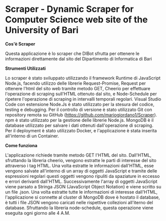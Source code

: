 # Scraper - Dynamic Scraper for Computer Science web site of the University of Bari
**Cos'è Scraper**

Questa applicazione è lo scraper che DIBot sfrutta per ottenere le informazioni direttamente dal sito del Dipartimento di Informatica di Bari

**Strumenti Utilizzati**

Lo scraper è stato sviluppato utilizzando il framework Runtime di JavaScript Node.js, facendo utilizzo delle librerie Request-Promise, Request per ottenere l'html del sito web tramite metodo GET, Cheerio per effettuare l'operazione di scraping sull'HTML ottenuto dal sito, e Node-Schedule per ripetere l'operazione di scraping in intervalli temporali regolari. 
Visual Studio Code con estensione Node.Js è stato utilizzato per la stesura del codice, testing e debugging. Per il controllo di versione è stato utilizzato Git con repository remota su GitHub (https://github.com/mariogiordano1/Scraper). npm è stato utilizzato per la gestione delle librerie Node.js. MongoDB è il database utilizzato per salvare i dati ottenuti dall'operazione di scraping. Per il deployment è stato utilizzato Docker, e l'applicazione è stata inserita all'interno di un Container.

**Come funziona**

L'applicazione richiede tramite metodo GET l'HTML del sito. Dall'HTML, sfruttando la libreria cheerio, vengono estratte le parti di interesse del sito attraverso i tag HTML.
Una volta estratte le informazioni dall'HTML, esse vengono salvate all'interno di un array di oggetti JavaScript e tramite delle espressioni regolari questi oggetti vengono ripuliti da spaziature in eccesso e errori derivanti dall'HTML. Successivamente l'array di oggetti JavaScript viene parsato a Stringa JSON (JavaScript Object Notation) e viene scritto su un file .json. Una volta estratte tutte le informazioni di interesse dall'HTML, l'applicazione si connette al cluster di MongoDB dove è hostato il database, è tutti i file JSON vengono caricati nelle rispettive collezioni all'iterno del database. Sfruttando la libreria node-schedule, questa operazione viene eseguita ogni giorno alle 4 A.M.